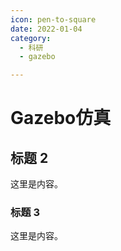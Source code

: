 ```yaml
---
icon: pen-to-square
date: 2022-01-04
category:
  - 科研
  - gazebo

---
```


# Gazebo仿真

## 标题 2

这里是内容。

### 标题 3

这里是内容。
